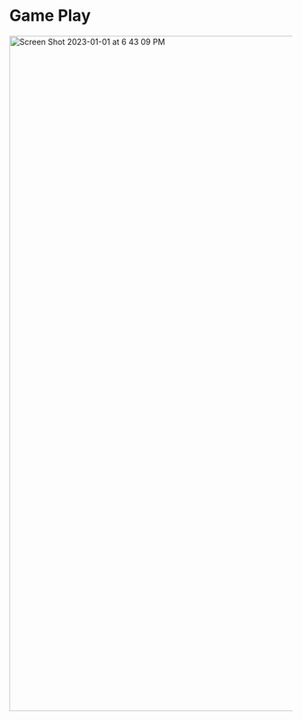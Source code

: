 # Game Play
<img width="1199" alt="Screen Shot 2023-01-01 at 6 43 09 PM" src="https://user-images.githubusercontent.com/77007791/210180070-5caf74ab-f5cd-43af-80d2-7b174eddfc2a.png">
